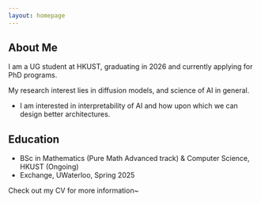 ```yaml
---
layout: homepage
---
```


## About Me

I am a UG student at HKUST, graduating in 2026 and currently applying for PhD programs.

My research interest lies in diffusion models, and science of AI in general.
- I am interested in interpretability of AI and how upon which we can design better architectures.

## Education

- BSc in Mathematics (Pure Math Advanced track) & Computer Science, HKUST (Ongoing)
- Exchange, UWaterloo, Spring 2025

Check out my CV for more information~

